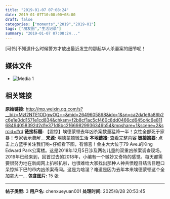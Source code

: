```yaml
---
title: "2019-01-07 07:08:24"
date: 2019-01-07T10:00:00+08:00
draft: false
categories: ["moments","2019","2019-01"]
tags: ["朋友圈","生活记录"]
summary: "2019-01-07 07:08:24..."
---
```


[可怜]不知道什么时候警方才放出最近发生的那起华人杀妻案的细节呢！

## 媒体文件

- ![Media 1](/Moments/photos/2019-01-07/201901070708240.jpg)

## 相关链接

**原始链接:** http://mp.weixin.qq.com/s?__biz=MzI2NTE1ODgwOQ==&mid=2649605868&idx=1&sn=ca2da1e9a86b2c6e1e0dd1571e1cd834&chksm=f2b8cf1ac5cf460c8dd0466cd645c4c6e81168494058392d2d1e371d8bc21669829936346b54&mpshare=1&scene=2&srcid=#rd
**链接标题:** 【震惊】埃德蒙顿去年凶杀案数量猛降一半！女性全部死于家暴！专家表示费解…
**来源:** 埃德蒙顿微生活
**本地链接:** [查看完整内容](/link_content/2019/01/2019-01-07/link_content/)
**链接摘要:** 点击上方蓝字关注我们哟~仔细看下图，有惊喜！金主大大位于79 Ave.的King Edward Park公寓楼。这是2018年12月5日涉及两名儿童的双重凶杀案调查现场。2019年已经来到，回首过去的2018年，小编有一个微妙又奇特的感觉。每天都需要很努力地在新闻网上扒啦扒啦，也很难给大家找出那种人神共愤瞠目结舌目瞪口呆惊掉下巴的市内凶杀案奇闻。这是为啥涅？难道是因为去年本来埃德蒙顿这个全加拿大一...
**包含图片:** 15 张

---

**帖子类型:** 3
**用户名:** chenxueyuan001
**处理时间:** 2025/8/28 20:53:45